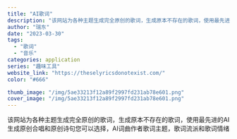 ```yaml
---
title: "AI歌词"
description: "该网站为各种主题生成完全原创的歌词，生成原本不存在的歌词，使用最先进的AI生成原创合唱和原创诗句您可以选择，AI词曲作者"
author: "瑞东"
date: "2023-03-30"
tags:
  - "歌词"
  - "音乐"
categories: application
series: "趣味工具"
website_link: "https://theselyricsdonotexist.com/"
color: "#666"

thumb_image: "/img/5ae33213f12a89f2997fd231ab78e601.png"
cover_image: "/img/5ae33213f12a89f2997fd231ab78e601.png"
---
```


该网站为各种主题生成完全原创的歌词，生成原本不存在的歌词，使用最先进的AI生成原创合唱和原创诗句您可以选择，AI词曲作者歌词主题，歌词流派和歌词情绪